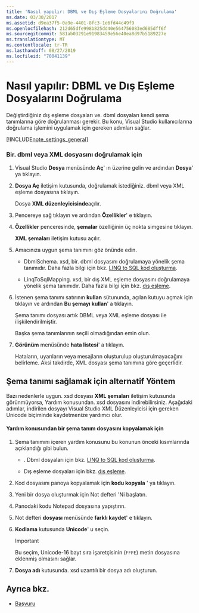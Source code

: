 ```yaml
---
title: 'Nasıl yapılır: DBML ve Dış Eşleme Dosyalarını Doğrulama'
ms.date: 03/30/2017
ms.assetid: d9ea37f5-0a9e-4401-8fc3-1e6fd44c49f9
ms.openlocfilehash: 212d65dfe998b825dd40e564756083ed685dff6f
ms.sourcegitcommit: 581ab03291e91983459e56e40ea8d97b5189227e
ms.translationtype: MT
ms.contentlocale: tr-TR
ms.lasthandoff: 08/27/2019
ms.locfileid: "70041139"
---
```

# <a name="how-to-validate-dbml-and-external-mapping-files"></a>Nasıl yapılır: DBML ve Dış Eşleme Dosyalarını Doğrulama

Değiştirdiğiniz dış eşleme dosyaları ve. dbml dosyaları kendi şema tanımlarına göre doğrulanması gerekir. Bu konu, Visual Studio kullanıcılarına doğrulama işlemini uygulamak için gereken adımları sağlar.

[!INCLUDE[note_settings_general](../../../../../../includes/note-settings-general-md.md)]

### <a name="to-validate-a-dbml-or-xml-file"></a>Bir. dbml veya XML dosyasını doğrulamak için

1. Visual Studio **Dosya** menüsünde **Aç**' ın üzerine gelin ve ardından **Dosya**' ya tıklayın.

2. **Dosya Aç** iletişim kutusunda, doğrulamak istediğiniz. dbml veya XML eşleme dosyasına tıklayın.

    Dosya **XML düzenleyicisinde**açılır.

3. Pencereye sağ tıklayın ve ardından **Özellikler**' e tıklayın.

4. **Özellikler** penceresinde, **şemalar** özelliğinin üç nokta simgesine tıklayın.

    **XML şemaları** iletişim kutusu açılır.

5. Amacınıza uygun şema tanımını göz önünde edin.

    - DbmlSchema. xsd, bir. dbml dosyasını doğrulamaya yönelik şema tanımıdır. Daha fazla bilgi için bkz. [LINQ to SQL kod oluşturma](../../../../../../docs/framework/data/adonet/sql/linq/code-generation-in-linq-to-sql.md).

    - LinqToSqlMapping. xsd, bir dış XML eşleme dosyasını doğrulamaya yönelik şema tanımıdır. Daha fazla bilgi için bkz. [dış eşleme](../../../../../../docs/framework/data/adonet/sql/linq/external-mapping.md).

6. İstenen şema tanımı satırının **kullan** sütununda, açılan kutuyu açmak için tıklayın ve ardından **Bu şemayı kullan**' a tıklayın.

    Şema tanımı dosyası artık DBML veya XML eşleme dosyası ile ilişkilendirilmiştir.

    Başka şema tanımlarının seçili olmadığından emin olun.

7. **Görünüm** menüsünde **hata listesi**' a tıklayın.

    Hataların, uyarıların veya mesajların oluşturulup oluşturulmayacağını belirleme. Aksi takdirde, XML dosyası şema tanımına göre geçerlidir.

## <a name="alternate-method-for-supplying-schema-definition"></a>Şema tanımı sağlamak için alternatif Yöntem

Bazı nedenlerle uygun. xsd dosyası **XML şemaları** iletişim kutusunda görünmüyorsa, Yardım konusundan. xsd dosyasını indirebilirsiniz. Aşağıdaki adımlar, indirilen dosyayı Visual Studio XML Düzenleyicisi için gereken Unicode biçiminde kaydetmenize yardımcı olur.

#### <a name="to-copy-a-schema-definition-file-from-a-help-topic"></a>Yardım konusundan bir şema tanım dosyasını kopyalamak için

1. Şema tanımını içeren yardım konusunu bu konunun önceki kısımlarında açıklandığı gibi bulun.

    - . Dbml dosyaları için bkz. [LINQ to SQL kod oluşturma](../../../../../../docs/framework/data/adonet/sql/linq/code-generation-in-linq-to-sql.md).

    - Dış eşleme dosyaları için bkz. [dış eşleme](../../../../../../docs/framework/data/adonet/sql/linq/external-mapping.md).

2. Kod dosyasını panoya kopyalamak için **kodu kopyala** ' ya tıklayın.

3. Yeni bir dosya oluşturmak için Not defteri 'Ni başlatın.

4. Panodaki kodu Notepad dosyasına yapıştırın.

5. Not defteri **dosyası** menüsünde **farklı kaydet**' e tıklayın.

6. **Kodlama** kutusunda **Unicode**' u seçin.

    > [!IMPORTANT]
    > Bu seçim, Unicode-16 bayt sıra işaretçisinin (`FFFE`) metin dosyasına eklenmiş olmasını sağlar.

7. **Dosya adı** kutusunda. xsd uzantılı bir dosya adı oluşturun.

## <a name="see-also"></a>Ayrıca bkz.

- [Başvuru](../../../../../../docs/framework/data/adonet/sql/linq/reference.md)
